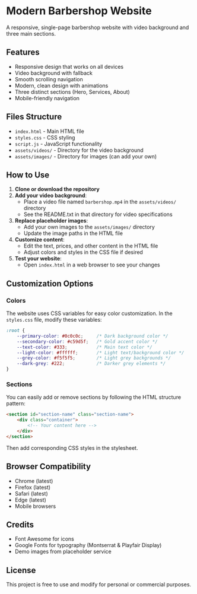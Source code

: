 # Modern Barbershop Website

A responsive, single-page barbershop website with video background and three main sections.

## Features

- Responsive design that works on all devices
- Video background with fallback
- Smooth scrolling navigation
- Modern, clean design with animations
- Three distinct sections (Hero, Services, About)
- Mobile-friendly navigation

## Files Structure

- `index.html` - Main HTML file
- `styles.css` - CSS styling
- `script.js` - JavaScript functionality
- `assets/videos/` - Directory for the video background
- `assets/images/` - Directory for images (can add your own)

## How to Use

1. **Clone or download the repository**
2. **Add your video background**:
   - Place a video file named `barbershop.mp4` in the `assets/videos/` directory
   - See the README.txt in that directory for video specifications
3. **Replace placeholder images**:
   - Add your own images to the `assets/images/` directory
   - Update the image paths in the HTML file
4. **Customize content**:
   - Edit the text, prices, and other content in the HTML file
   - Adjust colors and styles in the CSS file if desired
5. **Test your website**:
   - Open `index.html` in a web browser to see your changes

## Customization Options

### Colors

The website uses CSS variables for easy color customization. In the `styles.css` file, modify these variables:

```css
:root {
    --primary-color: #0c0c0c;     /* Dark background color */
    --secondary-color: #c59d5f;   /* Gold accent color */
    --text-color: #333;           /* Main text color */
    --light-color: #ffffff;       /* Light text/background color */
    --grey-color: #f5f5f5;        /* Light grey backgrounds */
    --dark-grey: #222;            /* Darker grey elements */
}
```

### Sections

You can easily add or remove sections by following the HTML structure pattern:

```html
<section id="section-name" class="section-name">
    <div class="container">
        <!-- Your content here -->
    </div>
</section>
```

Then add corresponding CSS styles in the stylesheet.

## Browser Compatibility

- Chrome (latest)
- Firefox (latest)
- Safari (latest)
- Edge (latest)
- Mobile browsers

## Credits

- Font Awesome for icons
- Google Fonts for typography (Montserrat & Playfair Display)
- Demo images from placeholder service

## License

This project is free to use and modify for personal or commercial purposes. 